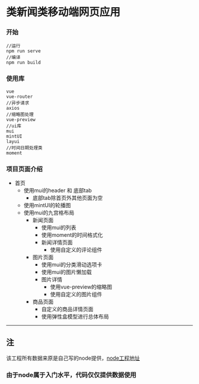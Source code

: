 # 类新闻类移动端网页应用
### 开始
```
//运行
npm run serve
//编译
npm run build
```
### 使用库
```
vue
vue-router
//异步请求
axios
//缩略图处理
vue-preview
//ui库
mui
mintUI
layui
//时间日期处理类
moment
```
### 项目页面介绍
- 首页
    * 使用mui的header 和 底部tab
        + 底部tab除首页外其他页面为空
    * 使用mintUI的轮播图
    * 使用mui的九宫格布局
        + 新闻页面
            * 使用mui的列表
            * 使用moment的时间格式化
            * 新闻详情页面
                + 使用自定义的评论组件
        + 图片页面
            * 使用mui的分类滑动选项卡
            * 使用mui的图片懒加载
            * 图片详情
                + 使用vue-preview的缩略图
                + 使用自定义的图片组件
        + 商品页面
            * 自定义的商品详情页面
            * 使用弹性盒模型进行总体布局
---
## 注
该工程所有数据来原是自己写的node提供，[node工程地址](https://github.com/lhttq/hello)
### 由于node属于入门水平，代码仅仅提供数据使用
